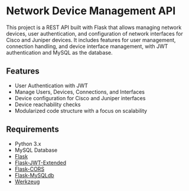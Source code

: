 # Network Device Management API

This project is a REST API built with Flask that allows managing network devices, user authentication, and configuration of network interfaces for Cisco and Juniper devices. It includes features for user management, connection handling, and device interface management, with JWT authentication and MySQL as the database.

## Features

- User Authentication with JWT
- Manage Users, Devices, Connections, and Interfaces
- Device configuration for Cisco and Juniper interfaces
- Device reachability checks
- Modularized code structure with a focus on scalability

## Requirements

- Python 3.x
- MySQL Database
- [Flask](https://flask.palletsprojects.com/)
- [Flask-JWT-Extended](https://flask-jwt-extended.readthedocs.io/)
- [Flask-CORS](https://flask-cors.readthedocs.io/)
- [Flask-MySQLdb](https://flask-mysqldb.readthedocs.io/)
- [Werkzeug](https://werkzeug.palletsprojects.com/)

